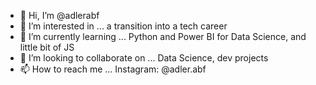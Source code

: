 - 👋 Hi, I’m @adlerabf
- 👀 I’m interested in ... a transition into a tech career
- 🌱 I’m currently learning ... Python and Power BI for Data Science, and little bit of JS
- 💞️ I’m looking to collaborate on ... Data Science, dev projects
- 📫 How to reach me ...  Instagram: @adler.abf

<!---
adlerabf/adlerabf is a ✨ special ✨ repository because its `README.md` (this file) appears on your GitHub profile.
You can click the Preview link to take a look at your changes.
--->
